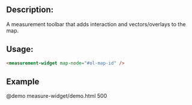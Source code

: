 <!--

@module {can.Component} measure-widget <measure-widget />
@parent geocola.components

-->

## Description:

A measurement toolbar that adds interaction and vectors/overlays to the map.

## Usage:

```html
<measurement-widget map-node="#ol-map-id" />
```

## Example

@demo measure-widget/demo.html 500
